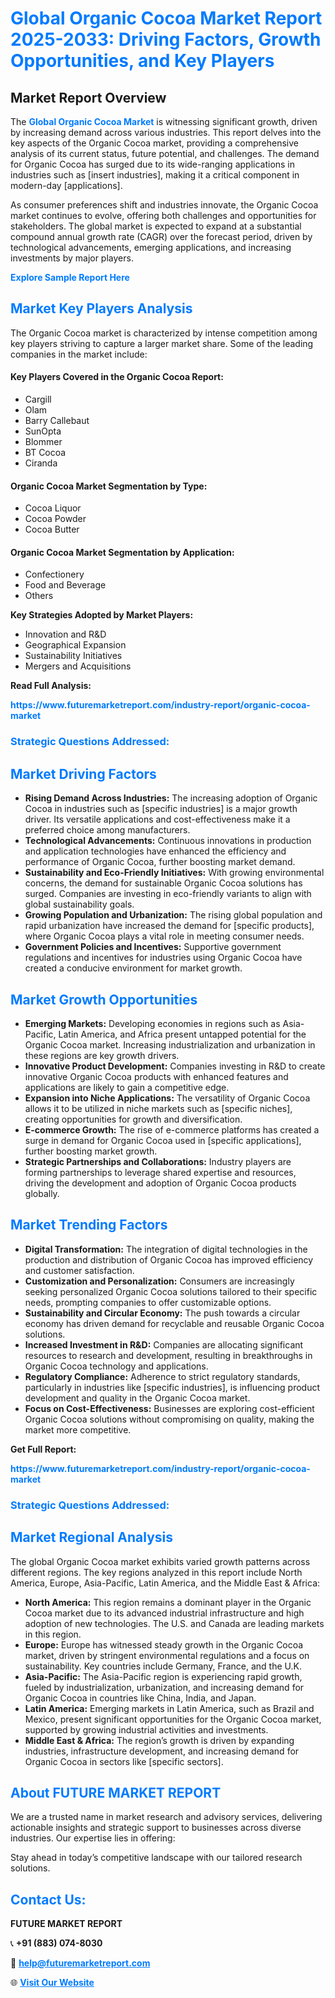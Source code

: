 <h1 style="color: #007BFF;">Global Organic Cocoa Market Report 2025-2033: Driving Factors, Growth Opportunities, and Key Players</h1>

<section id="overview">
<h2>Market Report Overview</h2>
<p>The <a href="https://www.futuremarketreport.com/industry-report/organic-cocoa-market" style="color: #007BFF; text-decoration: none;"><strong>Global Organic Cocoa Market</strong></a> is witnessing significant growth, driven by increasing demand across various industries. This report delves into the key aspects of the Organic Cocoa market, providing a comprehensive analysis of its current status, future potential, and challenges. The demand for Organic Cocoa has surged due to its wide-ranging applications in industries such as [insert industries], making it a critical component in modern-day [applications].</p>
<p>As consumer preferences shift and industries innovate, the Organic Cocoa market continues to evolve, offering both challenges and opportunities for stakeholders. The global market is expected to expand at a substantial compound annual growth rate (CAGR) over the forecast period, driven by technological advancements, emerging applications, and increasing investments by major players.</p>
</section>

<section id="overview">
<p><a href="https://www.futuremarketreport.com/request-sample/reportId=87487" style="color: #007BFF; text-decoration: none;"><strong>Explore Sample Report Here</strong></a></p>
</section>

<section id="key-players">
<h2 style="color: #007BFF;">Market Key Players Analysis</h2>
<p>The Organic Cocoa market is characterized by intense competition among key players striving to capture a larger market share. Some of the leading companies in the market include:</p>
<h4>Key Players Covered in the Organic Cocoa Report:</h4>
<ul><li>Cargill</li><li>Olam</li><li>Barry Callebaut</li><li>SunOpta</li><li>Blommer</li><li>BT Cocoa</li><li>Ciranda</li></ul>
<h4>Organic Cocoa Market Segmentation by Type:</h4>
<ul><li>Cocoa Liquor</li><li>Cocoa Powder</li><li>Cocoa Butter</li></ul>

<h4>Organic Cocoa Market Segmentation by Application:</h4>
<ul><li>Confectionery</li><li>Food and Beverage</li><li>Others</li></ul>
<p><strong>Key Strategies Adopted by Market Players:</strong></p>
<ul>
<li>Innovation and R&D</li>
<li>Geographical Expansion</li>
<li>Sustainability Initiatives</li>
<li>Mergers and Acquisitions</li>
</ul>
</section>

<section>
<p><strong>Read Full Analysis: </strong></p><a href="https://www.futuremarketreport.com/industry-report/organic-cocoa-market" style="color: #007BFF; text-decoration: none;"><strong>https://www.futuremarketreport.com/industry-report/organic-cocoa-market</strong></a>
<h3 style="color: #007BFF;">Strategic Questions Addressed:</h3>
</section>

<section id="driving-factors">
<h2 style="color: #007BFF;">Market Driving Factors</h2>
<ul>
<li><strong>Rising Demand Across Industries:</strong> The increasing adoption of Organic Cocoa in industries such as [specific industries] is a major growth driver. Its versatile applications and cost-effectiveness make it a preferred choice among manufacturers.</li>
<li><strong>Technological Advancements:</strong> Continuous innovations in production and application technologies have enhanced the efficiency and performance of Organic Cocoa, further boosting market demand.</li>
<li><strong>Sustainability and Eco-Friendly Initiatives:</strong> With growing environmental concerns, the demand for sustainable Organic Cocoa solutions has surged. Companies are investing in eco-friendly variants to align with global sustainability goals.</li>
<li><strong>Growing Population and Urbanization:</strong> The rising global population and rapid urbanization have increased the demand for [specific products], where Organic Cocoa plays a vital role in meeting consumer needs.</li>
<li><strong>Government Policies and Incentives:</strong> Supportive government regulations and incentives for industries using Organic Cocoa have created a conducive environment for market growth.</li>
</ul>
</section>

<section id="growth-opportunities">
<h2 style="color: #007BFF;">Market Growth Opportunities</h2>
<ul>
<li><strong>Emerging Markets:</strong> Developing economies in regions such as Asia-Pacific, Latin America, and Africa present untapped potential for the Organic Cocoa market. Increasing industrialization and urbanization in these regions are key growth drivers.</li>
<li><strong>Innovative Product Development:</strong> Companies investing in R&D to create innovative Organic Cocoa products with enhanced features and applications are likely to gain a competitive edge.</li>
<li><strong>Expansion into Niche Applications:</strong> The versatility of Organic Cocoa allows it to be utilized in niche markets such as [specific niches], creating opportunities for growth and diversification.</li>
<li><strong>E-commerce Growth:</strong> The rise of e-commerce platforms has created a surge in demand for Organic Cocoa used in [specific applications], further boosting market growth.</li>
<li><strong>Strategic Partnerships and Collaborations:</strong> Industry players are forming partnerships to leverage shared expertise and resources, driving the development and adoption of Organic Cocoa products globally.</li>
</ul>
</section>

<section id="trending-factors">
<h2 style="color: #007BFF;">Market Trending Factors</h2>
<ul>
<li><strong>Digital Transformation:</strong> The integration of digital technologies in the production and distribution of Organic Cocoa has improved efficiency and customer satisfaction.</li>
<li><strong>Customization and Personalization:</strong> Consumers are increasingly seeking personalized Organic Cocoa solutions tailored to their specific needs, prompting companies to offer customizable options.</li>
<li><strong>Sustainability and Circular Economy:</strong> The push towards a circular economy has driven demand for recyclable and reusable Organic Cocoa solutions.</li>
<li><strong>Increased Investment in R&D:</strong> Companies are allocating significant resources to research and development, resulting in breakthroughs in Organic Cocoa technology and applications.</li>
<li><strong>Regulatory Compliance:</strong> Adherence to strict regulatory standards, particularly in industries like [specific industries], is influencing product development and quality in the Organic Cocoa market.</li>
<li><strong>Focus on Cost-Effectiveness:</strong> Businesses are exploring cost-efficient Organic Cocoa solutions without compromising on quality, making the market more competitive.</li>
</ul>
</section>

<section>
<p><strong>Get Full Report: </strong></p><a href="https://www.futuremarketreport.com/industry-report/organic-cocoa-market" style="color: #007BFF; text-decoration: none;"><strong>https://www.futuremarketreport.com/industry-report/organic-cocoa-market</strong></a>
<h3 style="color: #007BFF;">Strategic Questions Addressed:</h3>
</section>


<section id="regional-analysis">
<h2 style="color: #007BFF;">Market Regional Analysis</h2>
<p>The global Organic Cocoa market exhibits varied growth patterns across different regions. The key regions analyzed in this report include North America, Europe, Asia-Pacific, Latin America, and the Middle East & Africa:</p>
<ul>
<li><strong>North America:</strong> This region remains a dominant player in the Organic Cocoa market due to its advanced industrial infrastructure and high adoption of new technologies. The U.S. and Canada are leading markets in this region.</li>
<li><strong>Europe:</strong> Europe has witnessed steady growth in the Organic Cocoa market, driven by stringent environmental regulations and a focus on sustainability. Key countries include Germany, France, and the U.K.</li>
<li><strong>Asia-Pacific:</strong> The Asia-Pacific region is experiencing rapid growth, fueled by industrialization, urbanization, and increasing demand for Organic Cocoa in countries like China, India, and Japan.</li>
<li><strong>Latin America:</strong> Emerging markets in Latin America, such as Brazil and Mexico, present significant opportunities for the Organic Cocoa market, supported by growing industrial activities and investments.</li>
<li><strong>Middle East & Africa:</strong> The region’s growth is driven by expanding industries, infrastructure development, and increasing demand for Organic Cocoa in sectors like [specific sectors].</li>
</ul>
</section>

<footer>
<h2 style="color: #007BFF;">About FUTURE MARKET REPORT</h2>
<p>We are a trusted name in market research and advisory services, delivering actionable insights and strategic support to businesses across diverse industries. Our expertise lies in offering:</p>

<p>Stay ahead in today’s competitive landscape with our tailored research solutions.</p>

<h2 style="color: #007BFF;">Contact Us:</h2>
<p><strong>FUTURE MARKET REPORT</strong></p>
<p>📞 <strong>+91 (883) 074-8030</strong></p>
<p>📧 <strong><a href="mailto:help@futuremarketreport.com" style="color: #007BFF;">help@futuremarketreport.com</a></strong></p>
<p>🌐 <strong><a href="https://www.futuremarketreport.com/" style="color: #007BFF;">Visit Our Website</a></strong></p>
</footer>